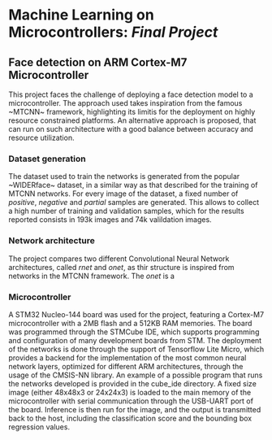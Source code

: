 # Machine Learning on Microcontrollers: *Final Project*

## Face detection on ARM Cortex-M7 Microcontroller
This project faces the challenge of deploying a face detection model to a microcontroller. The approach used takes inspiration from the famous ~MTCNN~ framework, highlighting its limitis for the deployment on highly resource constrained platforms. An alternative approach is proposed, that can run on such architecture with a good balance between accuracy and resource utilization. 

### Dataset generation
The dataset used to train the networks is generated from the popular ~WIDERface~ dataset, in a similar way as that described for the training of MTCNN networks. For every image of the dataset, a fixed number of *positive*, *negative* and *partial* samples are generated. This allows to collect a high number of training and validation samples, which for the results reported consists in 193k images and 74k valildation images.

### Network architecture
The project compares two different Convolutional Neural Network architectures, called *rnet* and *onet*, as thir structure is inspired from networks in the MTCNN framework. The *onet* is a 

### Microcontroller
A STM32 Nucleo-144 board was used for the project, featuring a Cortex-M7 microcontroller with a 2MB flash and a 512KB RAM memories. The board was programmed through the STMCube IDE, which supports programming and configuration of many development boards from STM. The deployment of the networks is done through the support of Tensorflow Lite Micro, which provides a backend for the implementation of the most common neural network layers, optimized for different ARM architectures, through the usage of the CMSIS-NN library. An example of a possible program that runs the networks developed is provided in the cube_ide directory. A fixed size image (either 48x48x3 or 24x24x3) is loaded to the main memory of the microcontroller with serial communication through the USB-UART port of the board. Inference is then run for the image, and the output is transmitted back to the host, including the classification score and the bounding box regression values.